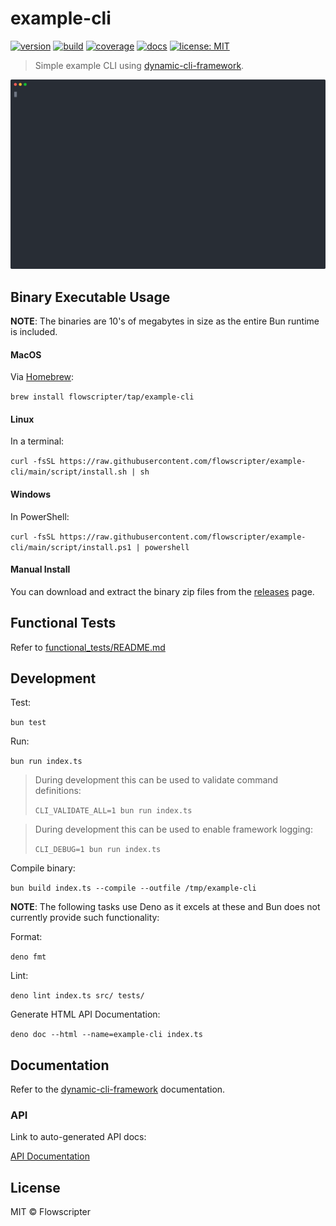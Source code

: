# example-cli

[![version](https://img.shields.io/github/v/release/flowscripter/example-cli?sort=semver)](https://github.com/flowscripter/example-cli/releases)
[![build](https://img.shields.io/github/actions/workflow/status/flowscripter/example-cli/release-bun-executable.yml)](https://github.com/flowscripter/example-cli/actions/workflows/release-bun-executable.yml)
[![coverage](https://codecov.io/gh/flowscripter/example-cli/branch/main/graph/badge.svg?token=EMFT2938ZF)](https://codecov.io/gh/flowscripter/example-cli)
[![docs](https://img.shields.io/badge/docs-API-blue)](https://flowscripter.github.io/example-cli/index.html)
[![license: MIT](https://img.shields.io/github/license/flowscripter/example-cli)](https://github.com/flowscripter/example-cli/blob/main/LICENSE)

> Simple example CLI using
> [dynamic-cli-framework](https://github.com/flowscripter/dynamic-cli-framework).

<img width="600" src="./demo.svg" alt="example-cli demo screen recording">

## Binary Executable Usage

**NOTE**: The binaries are 10's of megabytes in size as the entire Bun runtime
is included.

#### MacOS

Via [Homebrew](https://brew.sh/):

`brew install flowscripter/tap/example-cli`

#### Linux

In a terminal:

`curl -fsSL https://raw.githubusercontent.com/flowscripter/example-cli/main/script/install.sh | sh`

#### Windows

In PowerShell:

`curl -fsSL https://raw.githubusercontent.com/flowscripter/example-cli/main/script/install.ps1 | powershell`

#### Manual Install

You can download and extract the binary zip files from the
[releases](https://github.com/flowscripter/example-cli/releases)
page.

## Functional Tests

Refer to [functional_tests/README.md](functional_tests/README.md)

## Development

Test:

`bun test`

Run:

`bun run index.ts`

> During development this can be used to validate command definitions:
>
> `CLI_VALIDATE_ALL=1 bun run index.ts`

> During development this can be used to enable framework logging:
>
> `CLI_DEBUG=1 bun run index.ts`

Compile binary:

`bun build index.ts --compile --outfile /tmp/example-cli`

**NOTE**: The following tasks use Deno as it excels at these and Bun does not
currently provide such functionality:

Format:

`deno fmt`

Lint:

`deno lint index.ts src/ tests/`

Generate HTML API Documentation:

`deno doc --html --name=example-cli index.ts`

## Documentation

Refer to the
[dynamic-cli-framework](https://github.com/flowscripter/dynamic-cli-framework)
documentation.

### API

Link to auto-generated API docs:

[API Documentation](https://flowscripter.github.io/example-cli/index.html)

## License

MIT © Flowscripter
